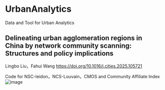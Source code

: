 # UrbanAnalytics
Data and Tool for Urban Analytics 


## Delineating urban agglomeration regions in China by network community scanning: Structures and policy implications
Lingbo Liu，Fahui Wang
https://doi.org/10.1016/j.cities.2025.105721

Code for NSC-leidon，NCS-Louvain，CMOS and Community Affiliate Index
![image](https://github.com/user-attachments/assets/9aa761df-c38b-4e68-aaeb-c13bab32ea5a)
